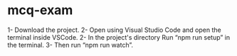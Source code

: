 # mcq-exam

1- Download the project.
2- Open using Visual Studio Code and open the terminal inside VSCode.
2- In the project's directory Run “npm run setup” in the terminal.
3- Then run “npm run watch”.
